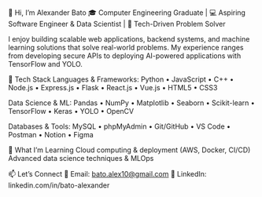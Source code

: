👋 Hi, I’m Alexander Bato
🎓 Computer Engineering Graduate | 💻 Aspiring Software Engineer & Data Scientist | 🚀 Tech-Driven Problem Solver

I enjoy building scalable web applications, backend systems, and machine learning solutions that solve real-world problems. 
My experience ranges from developing secure APIs to deploying AI-powered applications with TensorFlow and YOLO.

🔧 Tech Stack
Languages & Frameworks:
Python • JavaScript • C++ • Node.js • Express.js • Flask • React.js • Vue.js • HTML5 • CSS3

Data Science & ML:
Pandas • NumPy • Matplotlib • Seaborn • Scikit-learn • TensorFlow • Keras • YOLO • OpenCV

Databases & Tools:
MySQL • phpMyAdmin • Git/GitHub • VS Code • Postman • Notion • Figma

🌱 What I’m Learning
Cloud computing & deployment (AWS, Docker, CI/CD)
Advanced data science techniques & MLOps

📫 Let’s Connect
📧 Email: bato.alex10@gmail.com
🔗 LinkedIn: linkedin.com/in/bato-alexander
